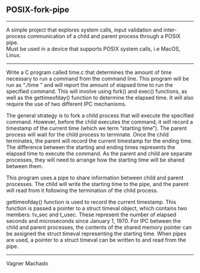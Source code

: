 ## POSIX-fork-pipe    

---   

A simple project that explores system calls, input validation and inter-process communication of a child and parent process through a POSIX pipe.   
Must be used in a device that supports POSIX system calls, i.e MacOS, Linux.    

---  

Write a C program called time.c that determines the amount of time necessary to run a command from the command line. This program will be run as “./time <command>” and will report the amount of elapsed time to run the specified command. This will involve using fork() and exec() functions, as well as the gettimeofday() function to determine the elapsed time. It will also require the use of two different IPC mechanisms.  

The general strategy is to fork a child process that will execute the specified command. However, before the child executes the command, it will record a timestamp of the current time (which we term “starting time”). The parent process will wait for the child process to terminate. Once the child terminates, the parent will record the current timestamp for the ending time. The difference between the starting and ending times represents the elapsed time to execute the command. As the parent and child are separate processes, they will need to arrange how the starting time will be shared between them.  

This program uses a pipe to share information between child and parent processes. The child will write the starting time to the pipe, and the parent will read from it following the termination of the child process.

gettimeofday() function is used to record the current timestamp. This function is passed a pointer to a struct timeval object, which contains two members: tv_sec and t_usec. These represent the number of elapsed seconds and microseconds since January 1, 1970. For IPC between the child and parent processes, the contents of the shared memory pointer can be assigned the struct timeval representing the starting time. When pipes are used, a pointer to a struct timeval can be written to and read from the pipe.    

---   

Vagner Machado

